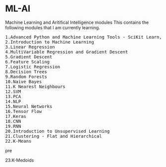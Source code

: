# ML-AI
Machine Learning and Aritifical Intelligence modules
This contains the following modules that I am currently learning.

<pre>1.Advanced Python and Machine Learning Tools - SciKit Learn, Pandas, Matplotlib
2.Introduction to Machine Learning
3.Linear Regression
4.MultiVariable Regression and Gradient Descent
5.Gradient Descent
6.Feature Scaling
7.Logistic Regression
8.Decision Trees
9.Random Forests
10.Naive Bayes
11.K Nearest Neighbours
12.SVM
13.PCA
14.NLP
15.Neural Networks
16.Tensor Flow
17.Keras
18.CNN
19.RNN
20.Introduction to Unsupervised Learning
21.Clustering - Flat and Hierarchical
22.K-Means</pre>pre
23.K-Medoids
